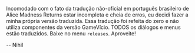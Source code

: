 Incomodado com o fato da tradução não-oficial em português brasileiro de Alice Madness Returns estar incompleta e cheia de erros, eu decidi fazer a minha própria versão traduzida. Essa tradução foi refeita do zero e não utiliza componentes da versão GameVício. TODOS os diálogos e menus estão traduzidos. Baixe no menu ``releases``. Aproveite!

-- Nihil
